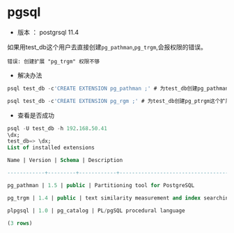 # pgsql

* 版本 ： postgrsql 11.4

如果用test\_db这个用户去直接创建`pg_pathman`,`pg_trgm`,会报权限的错误。

```text
错误: 创建扩展 "pg_trgm" 权限不够
```

* 解决办法

```sql
psql test_db -c'CREATE EXTENSION pg_pathman ;' # 为test_db创建pg_pathman这个扩展。

psql test_db -c'CREATE EXTENSION pg_rgm ;' # 为test_db创建pg_ptrgm这个扩展。
```

* 查看是否成功

```sql
psql -U test_db -h 192.168.50.41
\dx;
test_db=> \dx;
List of installed extensions

Name | Version | Schema | Description

------------+---------+------------+-------------------------------------------------------------------

pg_pathman | 1.5 | public | Partitioning tool for PostgreSQL

pg_trgm | 1.4 | public | text similarity measurement and index searching based on trigrams

plpgsql | 1.0 | pg_catalog | PL/pgSQL procedural language

(3 rows)
```


